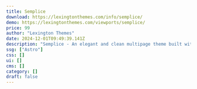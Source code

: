 ```yaml
---
title: Semplice
download: https://lexingtonthemes.com/info/semplice/
demo: https://lexingtonthemes.com/viewports/semplice/
price: 99
author: "Lexington Themes"
date: 2024-12-01T09:49:39.141Z
description: "Semplice - An elegant and clean multipage theme built with Astrojs and Talwind CSS for your next project"
ssg: ["Astro"]
css: []
ui: []
cms: []
category: []
draft: false
---
```

